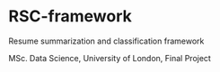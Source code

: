 # RSC-framework
Resume summarization and classification framework

MSc. Data Science, University of London, Final Project
